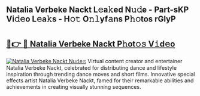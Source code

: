 ## Natalia Verbeke Nackt L𝚎a𝚔ed N𝚞𝚍e - Part-sKP Vi𝚍𝚎o L𝚎a𝚔s - H𝚘𝚝 O𝚗𝚕yf𝚊ns P𝚑𝚘tos rGlyP

# <h2><a href="http://kf5u8w.oniu.top/?m=Natalia+Verbeke+Nackt">🔗👉 🔴 Natalia Verbeke Nackt P𝚑ot𝚘𝚜 V𝚒d𝚎o</a></h2>

[![Natalia Verbeke Nackt Nu𝚍e𝚜](https://i.imgur.com/0qMVB7G.gif)](http://kf5u8w.oniu.top/?m=Natalia+Verbeke+Nackt)
Virtual content creator and entertainer Natalia Verbeke Nackt, celebrated for distributing dance and lifestyle inspiration through trending dance moves and short films. Innovative special effects artist Natalia Verbeke Nackt, famed for their remarkable abilities and achievements in creating visually stunning sequences.  
